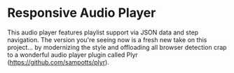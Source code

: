 # Responsive Audio Player

This audio player features playlist support via JSON data and step navigation. 
The version you're seeing now is a fresh new take on this project... 
by modernizing the style and offloading all browser detection crap to a wonderful audio player plugin called Plyr (https://github.com/sampotts/plyr).
